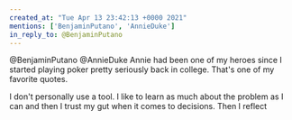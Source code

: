 ```yaml
---
created_at: "Tue Apr 13 23:42:13 +0000 2021"
mentions: ['BenjaminPutano', 'AnnieDuke']
in_reply_to: @BenjaminPutano
---
```


@BenjaminPutano @AnnieDuke Annie had been one of my heroes since I started playing poker pretty seriously back in college. That's one of my favorite quotes.

I don't personally use a tool. I like to learn as much about the problem as I can and then I trust my gut when it comes to decisions. Then I reflect